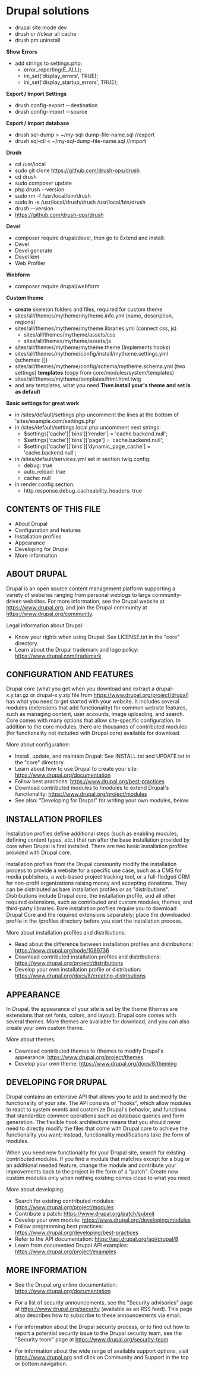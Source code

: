 # Drupal solutions

- drupal site:mode dev
- drush cr //clear all cache
- drush pm:uninstall <module>

**Show Errors**
- add strings to settings.php:
  - error_reporting(E_ALL);
  - ini_set('display_errors', TRUE);
  - ini_set('display_startup_errors', TRUE);

**Export / Import Settings**
- drush config-export --destination <folder>
- drush config-import --source <folder>

**Export / Import database**
- drush sql-dump > ~/my-sql-dump-file-name.sql //export
- drush sql-cli < ~/my-sql-dump-file-name.sql //import


**Drush**
- cd /usr/local
- sudo git clone https://github.com/drush-ops/drush
- cd drush
- sudo composer update
- php drush --version
- sudo rm -f /usr/local/bin/drush
- sudo ln -s /usr/local/drush/drush /usr/local/bin/drush
- drush --version
- https://github.com/drush-ops/drush

**Devel**
- composer require drupal/devel, then go to Extend and install:
- Devel
- Devel generate
- Devel kint
- Web Profiler

**Webform**
- composer require drupal/webform

**Custom theme**
- **create** skeleton folders and files, required for custom theme
- sites/all/themes/mytheme/mytheme.info.yml (name, description, regions)
- sites/all/themes/mytheme/mytheme.libraries.yml (connect css, js)
  - sites/all/themes/mytheme/assets/css
  - sites/all/themes/mytheme/assets/js
- sites/all/themes/mytheme/mytheme.theme (Implements hooks)
- sites/all/themes/mytheme/config/install/mytheme.settings.yml (schemas: [])
- sites/all/themes/mytheme/config/schema/mytheme.schema.yml (two settings)
**templates**
(copy from core/modules/system/templates)
- sites/all/themes/mytheme/templates/html.html.twig
- and any templates, what you need
**Then install your's theme and set is as default**

**Basic settings for great work**
- in /sites/default/settings.php uncomment the lines at the bottom of 'sites/example.com/settings.php'
- in /sites/default/settings.local.php uncomment next strings:
  - $settings['cache']['bins']['render'] = 'cache.backend.null';
  - $settings['cache']['bins']['page'] = 'cache.backend.null';
  - $settings['cache']['bins']['dynamic_page_cache'] = 'cache.backend.null';
- in /sites/default/services.yml set in section twig.config:
  - debug: true
  - auto_reload: true
  - cache: null
- in render.config section:
  - http.response.debug_cacheability_headers: true


CONTENTS OF THIS FILE
---------------------

 * About Drupal
 * Configuration and features
 * Installation profiles
 * Appearance
 * Developing for Drupal
 * More information

ABOUT DRUPAL
------------

Drupal is an open source content management platform supporting a variety of
websites ranging from personal weblogs to large community-driven websites. For
more information, see the Drupal website at https://www.drupal.org, and join
the Drupal community at https://www.drupal.org/community.

Legal information about Drupal:
 * Know your rights when using Drupal:
   See LICENSE.txt in the "core" directory.
 * Learn about the Drupal trademark and logo policy:
   https://www.drupal.com/trademark

CONFIGURATION AND FEATURES
--------------------------

Drupal core (what you get when you download and extract a drupal-x.y.tar.gz or
drupal-x.y.zip file from https://www.drupal.org/project/drupal) has what you
need to get started with your website. It includes several modules (extensions
that add functionality) for common website features, such as managing content,
user accounts, image uploading, and search. Core comes with many options that
allow site-specific configuration. In addition to the core modules, there are
thousands of contributed modules (for functionality not included with Drupal
core) available for download.

More about configuration:
 * Install, update, and maintain Drupal:
   See INSTALL.txt and UPDATE.txt in the "core" directory.
 * Learn about how to use Drupal to create your site:
   https://www.drupal.org/documentation
 * Follow best practices:
   https://www.drupal.org/best-practices
 * Download contributed modules to /modules to extend Drupal's functionality:
   https://www.drupal.org/project/modules
 * See also: "Developing for Drupal" for writing your own modules, below.


INSTALLATION PROFILES
---------------------

Installation profiles define additional steps (such as enabling modules,
defining content types, etc.) that run after the base installation provided
by core when Drupal is first installed. There are two basic installation
profiles provided with Drupal core.

Installation profiles from the Drupal community modify the installation process
to provide a website for a specific use case, such as a CMS for media
publishers, a web-based project tracking tool, or a full-fledged CRM for
non-profit organizations raising money and accepting donations. They can be
distributed as bare installation profiles or as "distributions". Distributions
include Drupal core, the installation profile, and all other required
extensions, such as contributed and custom modules, themes, and third-party
libraries. Bare installation profiles require you to download Drupal Core and
the required extensions separately; place the downloaded profile in the
/profiles directory before you start the installation process.

More about installation profiles and distributions:
 * Read about the difference between installation profiles and distributions:
   https://www.drupal.org/node/1089736
 * Download contributed installation profiles and distributions:
   https://www.drupal.org/project/distributions
 * Develop your own installation profile or distribution:
   https://www.drupal.org/docs/8/creating-distributions


APPEARANCE
----------

In Drupal, the appearance of your site is set by the theme (themes are
extensions that set fonts, colors, and layout). Drupal core comes with several
themes. More themes are available for download, and you can also create your own
custom theme.

More about themes:
 * Download contributed themes to /themes to modify Drupal's appearance:
   https://www.drupal.org/project/themes
 * Develop your own theme:
   https://www.drupal.org/docs/8/theming

DEVELOPING FOR DRUPAL
---------------------

Drupal contains an extensive API that allows you to add to and modify the
functionality of your site. The API consists of "hooks", which allow modules to
react to system events and customize Drupal's behavior, and functions that
standardize common operations such as database queries and form generation. The
flexible hook architecture means that you should never need to directly modify
the files that come with Drupal core to achieve the functionality you want;
instead, functionality modifications take the form of modules.

When you need new functionality for your Drupal site, search for existing
contributed modules. If you find a module that matches except for a bug or an
additional needed feature, change the module and contribute your improvements
back to the project in the form of a "patch". Create new custom modules only
when nothing existing comes close to what you need.

More about developing:
 * Search for existing contributed modules:
   https://www.drupal.org/project/modules
 * Contribute a patch:
   https://www.drupal.org/patch/submit
 * Develop your own module:
   https://www.drupal.org/developing/modules
 * Follow programming best practices:
   https://www.drupal.org/developing/best-practices
 * Refer to the API documentation:
   https://api.drupal.org/api/drupal/8
 * Learn from documented Drupal API examples:
   https://www.drupal.org/project/examples

MORE INFORMATION
----------------

 * See the Drupal.org online documentation:
   https://www.drupal.org/documentation

 * For a list of security announcements, see the "Security advisories" page at
   https://www.drupal.org/security (available as an RSS feed). This page also
   describes how to subscribe to these announcements via email.

 * For information about the Drupal security process, or to find out how to
   report a potential security issue to the Drupal security team, see the
   "Security team" page at https://www.drupal.org/security-team

 * For information about the wide range of available support options, visit
   https://www.drupal.org and click on Community and Support in the top or
   bottom navigation.
